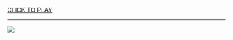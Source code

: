 
<a href="https://premium76.site?title=lakers_games&ref=13M">CLICK TO PLAY</a></h3>
<hr>

<a href="https://premium76.site?title=lakers_games&ref=13M"><img src="https://clearcache.store/games.png"></a>


